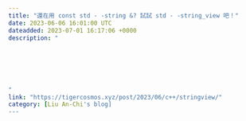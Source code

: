 ```yaml
---
title: "還在用 const std - -string &? 試試 std - -string_view 吧！"
date: 2023-06-06 16:01:00 UTC
dateadded: 2023-07-01 16:17:06 +0000
description: "
    
      
      
        
        
            
"
link: "https://tigercosmos.xyz/post/2023/06/c++/stringview/"
category: [Liu An-Chi's blog]
---
```

